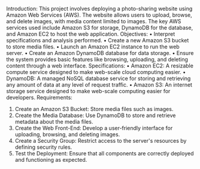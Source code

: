 
Introduction: This project involves deploying a photo-sharing website using Amazon Web 
Services (AWS). The website allows users to upload, browse, and delete images, with 
media content limited to images. The key AWS services used include Amazon S3 for 
storage, DynamoDB for the database, and Amazon EC2 to host the web application. 
Objectives: 
• Interpret specifications and analysis performed. 
• Create a new Amazon S3 bucket to store media files. 
• Launch an Amazon EC2 instance to run the web server. 
• Create an Amazon DynamoDB database for data storage. 
• Ensure the system provides basic features like browsing, uploading, and deleting 
content through a web interface. 
Specifications: 
• Amazon EC2: A resizable compute service designed to make web-scale cloud 
computing easier. 
• DynamoDB: A managed NoSQL database service for storing and retrieving any 
amount of data at any level of request traffic. 
• Amazon S3: An internet storage service designed to make web-scale computing 
easier for developers. 
Requirements: 
1. Create an Amazon S3 Bucket: Store media files such as images. 
2. Create the Media Database: Use DynamoDB to store and retrieve metadata 
about the media files. 
3. Create the Web Front-End: Develop a user-friendly interface for uploading, 
browsing, and deleting images. 
4. Create a Security Group: Restrict access to the server's resources by defining 
security rules. 
5. Test the Deployment: Ensure that all components are correctly deployed and 
functioning as expected.
